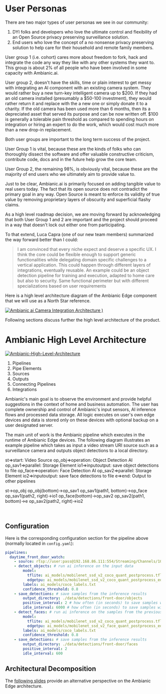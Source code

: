 # User Personas

There are two major types of user personas we see in our community:
1. DYI folks and developers who love the ultimate control and flexibility of an Open Source privacy preserving surveillance solution.
2. End users who love the concept of a no nonsense privacy preserving solution to help care for their household and remote family members.

User group 1 (i.e. cohort) cares more about freedom to fork, hack and integrate the code any way they like with any other systems they want to. This group is about 2% of all people who have been involved in some capacity with Ambianic.ai.

User group 2, doesn't have the skills, time or plain interest to get messy with integrating an AI component with an existing camera system. They would rather buy a new turn-key intelligent camera up to $200. If they had an old camera installed (presumably a $50-100 investment), they would rather return it and replace with the a new one or simply donate it to a charity. If the old camera has been used more than 6 months, then its a depreciated asset that served its purpose and can be now written off. $100 is generally a tolerable pain threshold as compared to spending hours on integration or hiring an expert to do the work, which would cost much more than a new drop-in replacement.

Both user groups are important to the long term success of the project.

User Group 1 is vital, because these are the kinds of folks who can thoroughly dissect the software and offer valuable constructive criticism, contribute code, docs and in the future help grow the core team.

User Group 2, the remaining 98%, is obviously vital, because these are the majority of end users who we ultimately aim to provide value to. 

Just to be clear, Ambianic.ai is primarily focused on adding tangible value to real users today. The fact that its open source does not contradict the primary goal in any way. Open Source is meant to enforce its validity of true value by removing proprietary layers of obscurity and superficial flashy claims. 

As a high level roadmap decision, we are moving forward by acknowledging that both User Group 1 and 2 are important and the project should proceed in a way that doesn't lock out either one from participating.

To that extend, Luca Capra (one of our new team members) summarized the way forward better than I could:

> I am convinced that every niche expect and deserve a specific UX. I think the core could be flexible enough to support generic functionalities while delegating domain specific challenges to a vertical application. This could happen through different layers of integrations, eventually reusable. An example could be an object detection pipeline for training and execution, adapted to home care but also to security. Same functional perimeter but with different specializations based on user requirements

Here is a high level architecture diagram of the Ambianic Edge component that we will use as a North Star reference.

[![Ambianic ai Camera Integration Architecture](https://user-images.githubusercontent.com/2234901/112674989-9984e880-8e34-11eb-8871-e65908f4f006.png)
)](https://drive.google.com/file/d/1taVlFu6r2jULWPpvdm1hO65WOxlNSw8R/view?usp=sharing)

Following sections discuss further the high level architecture of the product.

# Ambianic High Level Architecture

[![Ambianic-High-Level-Architecture](https://user-images.githubusercontent.com/2234901/112674881-73f7df00-8e34-11eb-9447-71a5a358bee5.png)](https://drive.google.com/file/d/13vtPDpW_wmE73YJ0lnIXF3xyPqGOYE22/view?usp=sharing)


1.  Pipelines
2.  Pipe Elements
3.  Sources
4.  Outputs
5.  Connecting Pipelines
6.  Integrations

Ambianic's main goal is to observe the environment and provide helpful
suggestions in the context of home and business automation. The user has
complete ownership and control of Ambianic's input sensors, AI inference flows
and processed data storage. All logic executes on user's own edge devices and
data is stored only on these devices with optional backup on
 a user designated server.

The main unit of work is the Ambianic pipeline which executes in the runtime of
Ambianic Edge devices.
The following diagram illustrates an example pipeline which takes as input
a video stream URI source such as a surveillance camera and
outputs object detections to a local directory.

<div class="diagram">
st=>start: Video Source
op_obj=>operation: Object Detection AI
op_sav1=>parallel: Storage Element
io1=>inputoutput: save object detections to file
op_face=>operation: Face Detection AI
op_sav2=>parallel: Storage Element
io2=>inputoutput: save face detections to file
e=>end: Output to other pipelines

st->op_obj
op_obj(bottom)->op_sav1
op_sav1(path1, bottom)->op_face
op_sav1(path2, right)->io1
op_face(bottom)->op_sav2
op_sav2(path1, bottom)->e
op_sav2(path2, right)->io2
</div>

<script>
$(".diagram").flowchart();
</script>

<br/>

## Configuration

Here is the corresponding configuration section for the pipeline above
(normally located in `config.yaml`):

```yaml
pipelines:
  daytime_front_door_watch:
    - source: rtsp://user:pass@192.168.86.111:554/Streaming/Channels/101
    - detect_objects: # run ai inference on the input data
        model:
          tflite: ai_models/mobilenet_ssd_v2_coco_quant_postprocess.tflite
          edgetpu: ai_models/mobilenet_ssd_v2_coco_quant_postprocess_edgetpu.tflite
        labels: ai_models/coco_labels.txt
        confidence_threshold: 0.8
    - save_detections: # save samples from the inference results
        output_directory: ./data/detections/front-door/objects
        positive_interval: 2 # how often (in seconds) to save samples with ANY results above the confidence threshold
        idle_interval: 6000 # how often (in seconds) to save samples with NO results above the confidence threshold
    - detect_faces: # run ai inference on the samples from the previous element output
        model:
          tflite: ai_models/mobilenet_ssd_v2_coco_quant_postprocess.tflite
          edgetpu: ai_models/mobilenet_ssd_v2_face_quant_postprocess_edgetpu.tflite
        labels: ai_models/coco_labels.txt
        confidence_threshold: 0.8
    - save_detections: # save samples from the inference results
        output_directory: ./data/detections/front-door/faces
        positive_interval: 2
        idle_interval: 600
```

## Architectural Decomposition

The [following slides](https://docs.google.com/presentation/d/1VBDBpVR1ujHoi1g6NeFYiy7r9xflfYXNJ0jg6izEX7g/edit?usp=sharing) provide an alternative perspective on the Ambianic Edge architecture.
